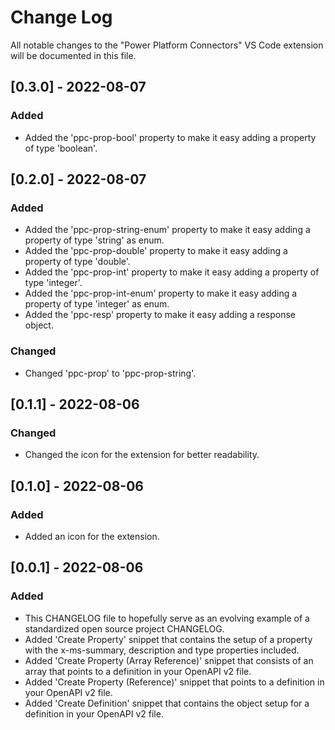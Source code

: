 # Change Log

All notable changes to the "Power Platform Connectors" VS Code extension will be documented in this file.

## [0.3.0] - 2022-08-07
### Added
- Added the 'ppc-prop-bool' property to make it easy adding a property of type 'boolean'.

## [0.2.0] - 2022-08-07
### Added
- Added the 'ppc-prop-string-enum' property to make it easy adding a property of type 'string' as enum.
- Added the 'ppc-prop-double' property to make it easy adding a property of type 'double'.
- Added the 'ppc-prop-int' property to make it easy adding a property of type 'integer'.
- Added the 'ppc-prop-int-enum' property to make it easy adding a property of type 'integer' as enum.
- Added the 'ppc-resp' property to make it easy adding a response object.

### Changed
- Changed 'ppc-prop' to 'ppc-prop-string'.

## [0.1.1] - 2022-08-06 
### Changed
- Changed the icon for the extension for better readability.

## [0.1.0] - 2022-08-06 
### Added
- Added an icon for the extension.

## [0.0.1] - 2022-08-06 
### Added
- This CHANGELOG file to hopefully serve as an evolving example of a
  standardized open source project CHANGELOG.
- Added 'Create Property' snippet that contains the setup of a property with the x-ms-summary, description and type properties included.
- Added 'Create Property (Array Reference)' snippet that consists of an array that points to a definition in your OpenAPI v2 file.
- Added 'Create Property (Reference)' snippet that points to a definition in your OpenAPI v2 file.
- Added 'Create Definition' snippet that contains the object setup for a definition in your OpenAPI v2 file.